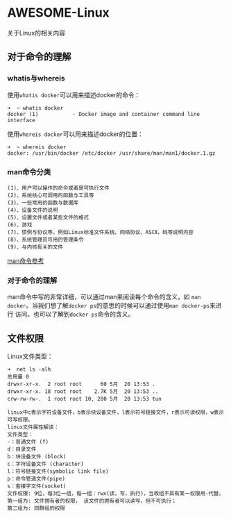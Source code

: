 # AWESOME-Linux

关于Linux的相关内容


## 对于命令的理解

### whatis与whereis
使用`whatis docker`可以用来描述docker的命令：
```shell
➜  ~ whatis docker
docker (1)           - Docker image and container command line interface
```
使用`whereis docker`可以用来描述docker的位置：
```shell
➜  ~ whereis docker
docker: /usr/bin/docker /etc/docker /usr/share/man/man1/docker.1.gz
```

### man命令分类
```shell
(1)、用户可以操作的命令或者是可执行文件
(2)、系统核心可调用的函数与工具等
(3)、一些常用的函数与数据库
(4)、设备文件的说明
(5)、设置文件或者某些文件的格式
(6)、游戏
(7)、惯例与协议等。例如Linux标准文件系统、网络协议、ASCⅡ，码等说明内容
(8)、系统管理员可用的管理条令
(9)、与内核有关的文件
```
[man命令参考](https://man7.org/linux/man-pages/)

### 对于命令的理解
man命令中写的非常详细，可以通过man来阅读每个命令的含义，如 `man docker`。当我们想了解`docker ps`的意思的时候可以通过使用`man docker-ps`来进行
访问。也可以了解到`docker ps`命令的含义。


## 文件权限
Linux文件类型：
```shell
➜  net ls -alh
总用量 0
drwxr-xr-x.  2 root root      60 5月  20 13:53 .
drwxr-xr-x. 18 root root    2.7K 5月  20 13:53 ..
crw-rw-rw-.  1 root root 10, 200 5月  20 13:53 tun

linux中c表示字符设备文件，b表示块设备文件，l表示符号链接文件，r表示可读权限，w表示可写权限。
linux文件属性解读：
文件类型：
-：普通文件 (f)
d：目录文件
b：块设备文件 (block)
c：字符设备文件 (character)
l：符号链接文件(symbolic link file)
p：命令管道文件(pipe)
s：套接字文件(socket)
文件权限: 9位，每3位一组，每一组：rwx(读，写，执行)，当改组不具有某一权限用-代替。
第一组为: 文件拥有者的权限， 该文件的拥有者可以读写，但不可执行；
第二组为: 同群组的权限
```

